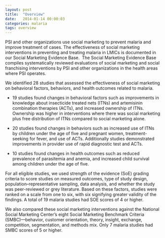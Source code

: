 ```yaml
---
layout: post
title:  "Overview"
date:   2014-01-14 00:00:03
categories: malaria
tags: overview
---
```


PSI and other organizations use social marketing to prevent malaria and improve treatment of cases. The effectiveness of social marketing interventions in preventing and treating malaria in LMICs is documented in our Social Marketing Evidence Base.  The Social Marketing Evidence Base compiles systematically reviewed evaluations of social marketing and social franchising interventions by PSI and other organizations in the health areas where PSI operates.

We identified 28 studies that assessed the effectiveness of social marketing on behavioral factors, behaviors, and health outcomes related to malaria.

- 19 studies found changes in behavioral factors such as improvements in knowledge about insecticide treated nets (ITNs) and artemisinin combination therapies (ACTs), and increased ownership of ITNs. Ownership was higher in interventions where there was social marketing plus free distribution of ITNs compared to social marketing alone.

- 20 studies found changes in behaviors such as increased use of ITNs by children under the age of five and pregnant women, treatment-seeking for fever, and use of ACTs.  Additionally studies demonstrated improvements in provider use of rapid diagnostic test and ACTs.

- 10 studies found changes in health outcomes such as reduced prevalence of parasitemia and anemia, and increased child survival among children under the age of five.


For all eligible studies, we used strength of the evidence (SoE) grading criteria to score studies on measured outcomes, type of study design, population–representative sampling, data analysis, and whether the study was peer-reviewed or grey literature. Based on these factors, studies were ranked on a scale from one to six, with six signifying greater validity of the findings. A total of 19 malaria studies had SOE scores of 4 or higher. 

We also compared these social marketing interventions against the National Social Marketing Center’s eight Social Marketing Benchmark Criteria (SMBC)—behavior, customer orientation, theory, insight, exchange, competition, segmentation, and methods mix. Only 7 malaria studies had SMBC scores of 5 or higher.
